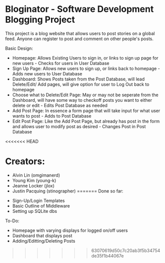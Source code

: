 # Bloginator - Software Development Blogging Project

This project is a blog website that allows users to post stories on a global
feed. Anyone can register to post and comment on other people's posts.


Basic Design:
* Homepage: Allows Existing Users to sign in, or links to sign up page for new users - Checks for users in User Database
* Sign Up Page: Allows new users to sign up, or links back to homepage - Adds new users to User Database
* Dashboard: Shows Posts taken from the Post Database, will lead Delete/Edit/ Add pages, will give option for user to Log Out back to homepage
* Choose what to Delete/Edit Page: May or may not be seperate from the Dashboard, will have some way to checkoff posts you want to either delete or edit - Edits Post Database as needed
* Add Post Page: In essence a form page that will take input for what user wants to post - Adds to Post Database
* Edit Post Page: Like the Add Post Page, but already has post in the form and allows user to modify post as desired - Changes Post in Post Database

<<<<<<< HEAD
# Creators:
  - Alvin Lin (omgimanerd)
  - Young Kim (young-k)
  - Jeanne Locker (jlox)
  - Justin Pacquing (stinographer)
=======
Done so far:
* Sign-Up/Login Templates
* Basic Outline of Middleware
* Setting up SQLite dbs

To-Do:
* Homepage with varying displays for logged on/off users
* Dashboard that displays post
* Adding/Editting/Deleting Posts

>>>>>>> 63070619d50c7c20ab3f5b34754de35f1b44067e
